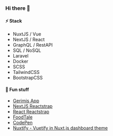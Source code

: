 ### Hi there 👋
#### ⚡ Stack
- NuxtJS / Vue
- NextJS / React
- GraphQL / RestAPI
- SQL / NoSQL
- Laravel
- Docker
- SCSS
- TailwindCSS
- BootstrapCSS

#### 🌱 Fun stuff
- [Gerimis App](https://gerimis-app.vercel.app/)
- [NextJS Reactstrap](https://nextjs-reactstrap.now.sh/)
- [React Reactstrap](https://create-reactstrap-app.now.sh/)
- [FoodTale](https://foodtale.netlify.app/)
- [CodePen](https://codepen.io/dyarfi/)
- [Nuxtify - Vuetify in Nuxt.js dashboard theme](https://nuxtjs-vuetify-dashboard.netlify.app/)
<!--- - [NuxtChakraUI - Chakra UI in Nuxt.js](https://nuxtjs-chakraui-template.netlify.app/) -->

<!--- [React Marvel Comics](https://react-marvel-app.vercel.app/) -->

<!--- #### 🔭 Visit my [Blog](https://dykraf.com/). -->


<!--
**dyarfi/dyarfi** is a ✨ _special_ ✨ repository because its `README.md` (this file) appears on your GitHub profile.

Here are some ideas to get you started:

- 🔭 I’m currently working on ...
- 🌱 I’m currently learning ...
- 👯 I’m looking to collaborate on ...
- 🤔 I’m looking for help with ...
- 💬 Ask me about ...
- 📫 How to reach me: ...
- 😄 Pronouns: ...
- ⚡ Fun fact: ...
-->
